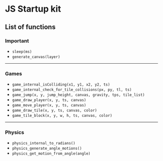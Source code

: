 # JS Startup kit

## List of functions

### Important
- `sleep(ms)`
- `generate_canvas(layer)`

---

### Games
- `game_internal_isColliding(x1, y1, x2, y2, ts)`
- `game_internal_check_for_tile_collisions(px, py, tl, ts)`
- `game_jump(x, y, jump_height, canvas, gravity, tps, tile_list)`
- `game_draw_player(x, y, ts, canvas)`
- `game_move_player(x, y, ts, canvas)`
- `game_draw_tile(x, y, ts, canvas, color)`
- `game_tile_block(x, y, w, h, ts, canvas, color)`

---

### Physics
- `physics_internal_to_radians()`
- `physics_generate_angle_motions()`
- `physics_get_motion_from_angle(angle)`
